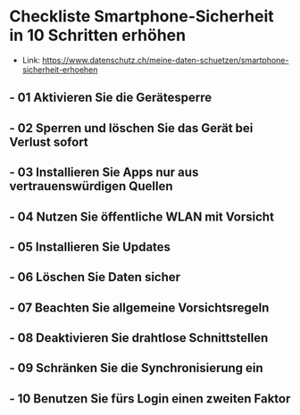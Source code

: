 # Checkliste Smartphone-Sicherheit in 10 Schritten erhöhen
- Link: https://www.datenschutz.ch/meine-daten-schuetzen/smartphone-sicherheit-erhoehen
## - 01 Aktivieren Sie die Gerätesperre
## - 02 Sperren und löschen Sie das Gerät bei Verlust sofort
## - 03 Installieren Sie Apps nur aus vertrauenswürdigen Quellen
## - 04 Nutzen Sie öffentliche WLAN mit Vorsicht
## - 05 Installieren Sie Updates
## - 06 Löschen Sie Daten sicher
## - 07 Beachten Sie allgemeine Vorsichtsregeln
## - 08 Deaktivieren Sie drahtlose Schnittstellen
## - 09 Schränken Sie die Synchronisierung ein
## - 10 Benutzen Sie fürs Login einen zweiten Faktor
